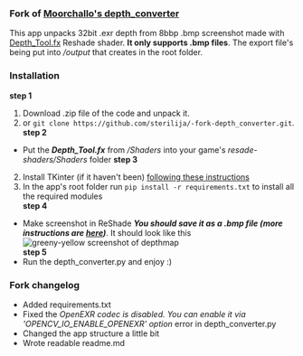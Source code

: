 ### Fork of [Moorchallo's depth_converter](https://github.com/murchalloo/depth_converter)

This app unpacks 32bit .exr depth from 8bbp .bmp screenshot made with [Depth_Tool.fx](https://github.com/BlueSkyDefender/Depth3D/blob/master/Shaders/Others/Depth_Tool.fx) Reshade shader. **It only supports .bmp files**. The export file's being put into _/output_ that creates in the root folder.

### Installation
**step 1**<br/>
1. Download .zip file of the code and unpack it.
1. or `git clone https://github.com/sterilija/-fork-depth_converter.git`.
**step 2**<br/>
- Put the ***Depth_Tool.fx*** from _/Shaders_ into your game's _resade-shaders/Shaders_ folder
**step 3**<br/>
2. Install TKinter (if it haven't been) [following these instructions](https://tkdocs.com/tutorial/install.html)
2. In the app's root folder run `pip install -r requirements.txt` to install all the required modules<br/>
**step 4**
- Make screenshot in ReShade ***You should save it as a .bmp file (more instructions are [here](https://framedsc.com/ReshadeGuides/depthguide.htm#high-range-depth-export))***. It should look like this ![greeny-yellow screenshot of depthmap](https://framedsc.com/Images/depthguide/hrd_goodeg.png)<br/>
**step 5**<br/>
- Run the depth_converter.py and enjoy :)

### Fork changelog
- Added requirements.txt
- Fixed the *OpenEXR codec is disabled. You can enable it via 'OPENCV_IO_ENABLE_OPENEXR' option* error in depth_converter.py
- Changed the app structure a little bit
- Wrote readable readme.md
